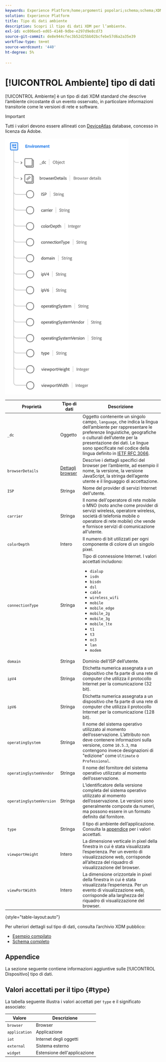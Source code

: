 ```yaml
---
keywords: Experience Platform;home;argomenti popolari;schema;schema;XDM;campi;schemi;schemi;ambiente;tipo di dati;tipo di dati;tipo di dati;
solution: Experience Platform
title: Tipo di dati ambiente
description: Scopri il tipo di dati XDM per l’ambiente.
exl-id: ec806ee5-ed65-4148-9dbe-e297d9e8cd73
source-git-commit: de8e944cfec3b52d25bb02bcfebe57d6a2a35e39
workflow-type: tm+mt
source-wordcount: '440'
ht-degree: 5%

---
```


# [!UICONTROL Ambiente] tipo di dati

[!UICONTROL Ambiente] è un tipo di dati XDM standard che descrive l’ambiente circostante di un evento osservato, in particolare informazioni transitorie come le versioni di rete e software.

>[!IMPORTANT]
>
>Tutti i valori devono essere allineati con [DeviceAtlas](https://deviceatlas.com) database, concesso in licenza da Adobe.

<img src="../images/data-types/environment.png" width="400" /><br />

| Proprietà | Tipo di dati | Descrizione |
| --- | --- | --- |
| `_dc` | Oggetto | Oggetto contenente un singolo campo, `language`, che indica la lingua dell’ambiente per rappresentare le preferenze linguistiche, geografiche o culturali dell’utente per la presentazione dei dati. Le lingue sono specificate nel codice della lingua definito in [IETF RFC 3066](https://www.ietf.org/rfc/rfc3066.txt). |
| `browserDetails` | [Dettagli browser](./browser-details.md) | Descrive i dettagli specifici del browser per l’ambiente, ad esempio il nome, la versione, la versione JavaScript, la stringa dell’agente utente e il linguaggio di accettazione. |
| `ISP` | Stringa | Nome del provider di servizi Internet dell&#39;utente. |
| `carrier` | Stringa | Il nome dell&#39;operatore di rete mobile o MNO (noto anche come provider di servizi wireless, operatore wireless, società di telefonia mobile o operatore di rete mobile) che vende e fornisce servizi di comunicazione all&#39;utente. |
| `colorDepth` | Intero | Il numero di bit utilizzati per ogni componente di colore di un singolo pixel. |
| `connectionType` | Stringa | Tipo di connessione Internet. I valori accettati includono: <ul><li>`dialup`</li><li>`isdn`</li><li>`bisdn`</li><li>`dsl`</li><li>`cable`</li><li>`wireless_wifi`</li><li>`mobile`</li><li>`mobile_edge`</li><li>`mobile_2g`</li><li>`mobile_3g`</li><li>`mobile_lte`</li><li>`t1`</li><li>`t3`</li><li>`oc3`</li><li>`lan`</li><li>`modem`</li></ul> |
| `domain` | Stringa | Dominio dell’ISP dell’utente. |
| `ipV4` | Stringa | Etichetta numerica assegnata a un dispositivo che fa parte di una rete di computer che utilizza il protocollo Internet per la comunicazione (32 bit). |
| `ipV6` | Stringa | Etichetta numerica assegnata a un dispositivo che fa parte di una rete di computer che utilizza il protocollo Internet per la comunicazione (128 bit). |
| `operatingSystem` | Stringa | Il nome del sistema operativo utilizzato al momento dell’osservazione. L’attributo non deve contenere informazioni sulla versione, come `10.5.3`, ma contengono invece designazioni di &quot;edizione&quot; come `Ultimate` o `Professional`. |
| `operatingSystemVendor` | Stringa | Il nome del fornitore del sistema operativo utilizzato al momento dell’osservazione. |
| `operatingSystemVersion` | Stringa | L’identificatore della versione completa del sistema operativo utilizzato al momento dell’osservazione. Le versioni sono generalmente composte da numeri, ma possono essere in un formato definito dal fornitore. |
| `type` | Stringa | Il tipo di ambiente dell’applicazione. Consulta la [appendice](#type) per i valori accettati. |
| `viewportHeight` | Intero | La dimensione verticale in pixel della finestra in cui è stata visualizzata l’esperienza. Per un evento di visualizzazione web, corrisponde all’altezza del riquadro di visualizzazione del browser. |
| `viewPortWidth` | Intero | La dimensione orizzontale in pixel della finestra in cui è stata visualizzata l’esperienza. Per un evento di visualizzazione web, corrisponde alla larghezza del riquadro di visualizzazione del browser. |

{style="table-layout:auto"}

Per ulteriori dettagli sul tipo di dati, consulta l’archivio XDM pubblico:

* [Esempio compilato](https://github.com/adobe/xdm/blob/master/components/datatypes/environment.example.1.json)
* [Schema completo](https://github.com/adobe/xdm/blob/master/components/datatypes/environment.schema.json)

## Appendice

La sezione seguente contiene informazioni aggiuntive sulle [!UICONTROL Dispositivo] tipo di dati.

## Valori accettati per il tipo {#type}

La tabella seguente illustra i valori accettati per `type` e il significato associato:

| Valore | Descrizione |
| --- | --- |
| `browser` | Browser |
| `application` | Applicazione |
| `iot` | Internet degli oggetti |
| `external` | Sistema esterno |
| `widget` | Estensione dell&#39;applicazione |
